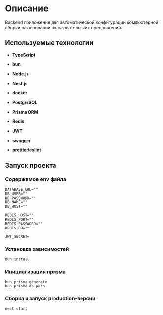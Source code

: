 # Описание

Backend приложение для автоматической конфигурации компьютерной сборки на основании пользовательских предпочтений.

## Используемые технологии

- **TypeScript**
- **bun**
- **Node.js**
- **Nest.js**
- **docker**
- **PostgreSQL**
- **Prisma ORM**
- **Redis**
- **JWT**

- **swagger**
- **prettier/eslint**

## Запуск проекта

### Содержимое env файла

```
DATABASE_URL=""
DB_USER=""
DB_PASSWORD=""
DB_NAME=""
DB_HOST=""

REDIS_HOST=""  
REDIS_PORT=""  
REDIS_PASSWORD=""  
REDIS_DB=""

JWT_SECRET=
```

### Установка зависимостей

```
bun install
```

### Инициализация призма

```
bun prisma generate
bun prisma db push
```

### Сборка и запуск production-версии

```
nest start
```
